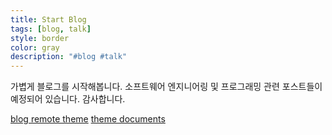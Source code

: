```yaml
---
title: Start Blog
tags: [blog, talk]
style: border
color: gray
description: "#blog #talk"
---
```



가볍게 블로그를 시작해봅니다.
소프트웨어 엔지니어링 및 프로그래밍 관련 포스트들이 예정되어 있습니다.
감사합니다.


[blog remote theme](https://github.com/YoussefRaafatNasry/portfolYOU)
[theme documents](https://youssefraafatnasry.github.io/portfolYOU/docs)

